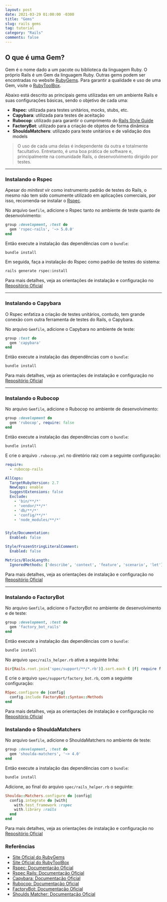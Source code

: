 ```yaml
---
layout: post
date: 2021-03-29 01:00:00 -0300
title: "Gems"
slug: rails gems
tag: tutorial
category: "Rails"
comments: false
---
```


## O que é uma Gem?

Gem é o nome dado a um pacote ou biblioteca da linguagem Ruby. O próprio Rails é um Gem da linguagem Ruby. Outras gems podem ser encontradas no website [RubyGems](https://rubygems.org). Para garantir a qualidade e uso de uma Gem, visite o [RubyToolBox](https://www.ruby-toolbox.com).

Abaixo está descrito as principais gems utilizadas em um ambiente Rails e suas configurações básicas, sendo o objetivo de cada uma:

- **Rspec**: utilizada para testes unitários, mocks, stubs, etc.
- **Capybara**: utilizada para testes de aceitação
- **Rubocop**: utilizado para garantir o cumprimento do [Rails Style Guide](https://rails.rubystyle.guide)
- **FactoryBot**: utilizado para a criação de objetos de forma dinâmica
- **ShouldaMatchers**: utilizado para teste unitários e de validação dos models

> O uso de cada uma delas é independente da outra e totalmente facultativo. Entretanto, é uma boa prática de software e, principalmente na comunidade Rails, o desenvolvimento dirigido por testes.

---

### Instalando o Rspec

Apesar do _minitest_ vir como instrumento padrão de testes do Rails, o mesmo não tem sido comumente utilizado em aplicações comerciais, por isso, recomenda-se instalar o [Rspec](https://rspec.info).

No arquivo `Gemfile`, adicione o Rspec tanto no ambiente de teste quanto de desenvolvimento:

```ruby
group :development, :test do
  gem 'rspec-rails', '~> 5.0.0'
end
```

Então execute a instalação das dependências com o `bundle`:

```bash
bundle install
```

Em seguida, faça a instalação do Rspec como padrão de testes do sistema:

```bash
rails generate rspec:install
```

Para mais detalhes, veja as orientações de instalação e configuração no [Repositório Oficial](https://github.com/rspec/rspec-rails)

---

### Instalando o Capybara

O Rspec enfatiza a criação de testes unitários, contudo, tem grande conexão com outra ferramenta de testes do Rails, o Capybara.

No arquivo `Gemfile`, adicione o Capybara no ambiente de teste:

```ruby
group :test do
  gem 'capybara'
end
```

Então execute a instalação das dependências com o `bundle`:

```bash
bundle install
```

Para mais detalhes, veja as orientações de instalação e configuração no [Repositório Oficial](https://github.com/teamcapybara/capybara)

---

### Instalando o Rubocop

No arquivo `Gemfile`, adicione o Rubocop no ambiente de desenvolvimento:

```ruby
group :development do
  gem 'rubocop', require: false
end
```

Então execute a instalação das dependências com o `bundle`:

```bash
bundle install
```

E crie o arquivo `.rubocop.yml` no diretório raiz com a seguinte configuração:

```yml
require:
  - rubocop-rails

AllCops:
  TargetRubyVersion: 2.7
  NewCops: enable
  SuggestExtensions: false
  Exclude:
    - 'bin/**/*'
    - 'vendor/**/*'
    - 'db/**/*'
    - 'config/**/*'
    - 'node_modules/**/*'


Style/Documentation:
  Enabled: false

Style/FrozenStringLiteralComment:
  Enabled: false

Metrics/BlockLength:
  IgnoredMethods: ['describe', 'context', 'feature', 'scenario', 'let']
```

Para mais detalhes, veja as orientações de instalação e configuração no [Repositório Oficial](https://github.com/rubocop/rubocop)

---

### Instalando o FactoryBot

No arquivo `Gemfile`, adicione o FactoryBot no ambiente de desenvolvimento e de teste:

```ruby
group :development, :test do
  gem 'factory_bot_rails'
end
```

Então execute a instalação das dependências com o `bundle`:

```bash
bundle install
```

No arquivo `spec/rails_helper.rb` ative a seguinte linha:

```ruby
Dir[Rails.root.join('spec/support/**/*.rb')].sort.each { |f| require f }
```

E crie o arquivo `spec/support/factory_bot.rb`, com a seguinte configuração:

```ruby
RSpec.configure do |config|
  config.include FactoryBot::Syntax::Methods
end
```

Para mais detalhes, veja as orientações de instalação e configuração no [Repositório Oficial](https://github.com/thoughtbot/factory_bot_rails)

### Instalando o ShouldaMatchers

No arquivo `Gemfile`, adicione o ShouldaMatchers no ambiente de teste:

```ruby
group :development, :test do
  gem 'shoulda-matchers', '~> 4.0'
end
```

Então execute a instalação das dependências com o `bundle`:

```bash
bundle install
```

Adicione, ao final do arquivo `spec/rails_helper.rb` o seguinte:

```ruby
Shoulda::Matchers.configure do |config|
  config.integrate do |with|
    with.test_framework :rspec
    with.library :rails
  end
end
```

Para mais detalhes, veja as orientações de instalação e configuração no [Repositório Oficial](https://github.com/thoughtbot/shoulda-matchers)

### Referências

- [Site Oficial do RubyGems](https://rubygems.org)
- [Site Oficial do RubyToolBox](https://www.ruby-toolbox.com)
- [Rspec: Documentação Oficial](https://rspec.info)
- [Rspec Rails: Documentação Oficial](https://github.com/rspec/rspec-rails)
- [Capybara: Documentação Oficial](https://github.com/teamcapybara/capybara)
- [Rubocop: Documentação Oficial](https://github.com/rubocop/rubocop)
- [FactoryBot: Documentação Oficial](https://github.com/thoughtbot/factory_bot_rails)
- [Shoulds Matcher: Documentação Oficial](https://github.com/thoughtbot/shoulda-matchers)
